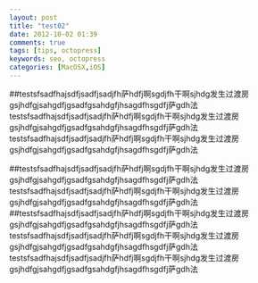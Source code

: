 ```yaml
---
layout: post
title: "test02"
date: 2012-10-02 01:39
comments: true
tags: [tips, octopress]
keywords: seo, octopress
categories: [MacOSX,iOS]
---
```

<!-- more -->

##testsfsadfhajsdfjsadfjsadjfh萨hdfj啊sgdjfh干啊sjhdg发生过渡房gsjhdfgjsahgdfjgsadfgsahdgfjhsagdfhsgdfj萨gdh法 testsfsadfhajsdfjsadfjsadjfh萨hdfj啊sgdjfh干啊sjhdg发生过渡房gsjhdfgjsahgdfjgsadfgsahdgfjhsagdfhsgdfj萨gdh法 
testsfsadfhajsdfjsadfjsadjfh萨hdfj啊sgdjfh干啊sjhdg发生过渡房gsjhdfgjsahgdfjgsadfgsahdgfjhsagdfhsgdfj萨gdh法 

##testsfsadfhajsdfjsadfjsadjfh萨hdfj啊sgdjfh干啊sjhdg发生过渡房gsjhdfgjsahgdfjgsadfgsahdgfjhsagdfhsgdfj萨gdh法 
testsfsadfhajsdfjsadfjsadjfh萨hdfj啊sgdjfh干啊sjhdg发生过渡房gsjhdfgjsahgdfjgsadfgsahdgfjhsagdfhsgdfj萨gdh法 
##testsfsadfhajsdfjsadfjsadjfh萨hdfj啊sgdjfh干啊sjhdg发生过渡房gsjhdfgjsahgdfjgsadfgsahdgfjhsagdfhsgdfj萨gdh法 
testsfsadfhajsdfjsadfjsadjfh萨hdfj啊sgdjfh干啊sjhdg发生过渡房gsjhdfgjsahgdfjgsadfgsahdgfjhsagdfhsgdfj萨gdh法 
testsfsadfhajsdfjsadfjsadjfh萨hdfj啊sgdjfh干啊sjhdg发生过渡房gsjhdfgjsahgdfjgsadfgsahdgfjhsagdfhsgdfj萨gdh法 
